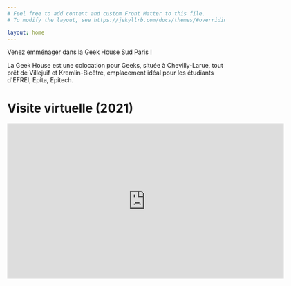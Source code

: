 ```yaml
---
# Feel free to add content and custom Front Matter to this file.
# To modify the layout, see https://jekyllrb.com/docs/themes/#overriding-theme-defaults

layout: home
---
```


Venez emménager dans la Geek House Sud Paris !

La Geek House est une colocation pour Geeks, située à Chevilly-Larue, tout prêt de Villejuif et Kremlin-Bicêtre, emplacement idéal pour les étudiants d'EFREI, Epita, Epitech.

# Visite virtuelle (2021)

<iframe src="https://www.youtube.com/embed/k5sfGEz-QG0" frameborder="0" allow="accelerometer; autoplay; encrypted-media; gyroscope; picture-in-picture" allowfullscreen style="width:640px;height:360px;margin-bottom:40px">
